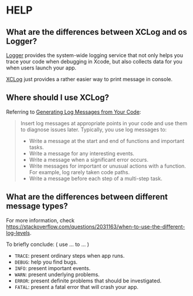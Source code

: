 # HELP

## What are the differences between XCLog and os Logger?

[Logger](https://developer.apple.com/documentation/os/logger) provides the system-wide logging service that not only helps you trace your code when debugging in Xcode, but also collects data for you when users launch your app.

[XCLog](https://github.com/Yang-Xijie/XCLog) just provides a rather easier way to print message in console.

## Where should I use XCLog?

Referring to [Generating Log Messages from Your Code](https://developer.apple.com/documentation/os/logging/generating_log_messages_from_your_code):

> Insert log messages at appropriate points in your code and use them to diagnose issues later. Typically, you use log messages to:
> * Write a message at the start and end of functions and important tasks.
> * Write a message for any interesting events.
> * Write a message when a significant error occurs.
> * Write messages for important or unusual actions with a function. For example, log rarely taken code paths.
> * Write a message before each step of a multi-step task.

## What are the differences between different message types?

For more information, check https://stackoverflow.com/questions/2031163/when-to-use-the-different-log-levels.

To briefly conclude: ( use ... to ... )
* `TRACE`: present ordinary steps when app runs.
* `DEBUG`: help you find bugs.
* `INFO`:  present important events.
* `WARN`:  present underlying problems.
* `ERROR`: present definite problems that should be investigated.
* `FATAL`: present a fatal error that will crash your app.
